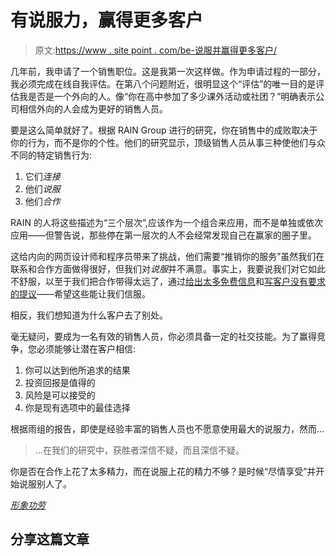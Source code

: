 # 有说服力，赢得更多客户

> 原文:[https://www . site point . com/be-说服并赢得更多客户/](https://www.sitepoint.com/be-convincing-and-win-more-clients/)

几年前，我申请了一个销售职位。这是我第一次这样做。作为申请过程的一部分，我必须完成在线自我评估。在第八个问题附近，很明显这个“评估”的唯一目的是评估我是否是一个外向的人。像“你在高中参加了多少课外活动或社团？”明确表示公司相信外向的人会成为更好的销售人员。

要是这么简单就好了。根据 RAIN Group 进行的研究，你在销售中的成败取决于你的行为，而不是你的个性。他们的研究显示，顶级销售人员从事三种使他们与众不同的特定销售行为:

1.  它们*连接*
2.  他们*说服*
3.  他们*合作*

RAIN 的人将这些描述为“三个层次”,应该作为一个组合来应用，而不是单独或依次应用——但警告说，那些停在第一层次的人不会经常发现自己在赢家的圈子里。

这给内向的网页设计师和程序员带来了挑战，他们需要“推销你的服务”虽然我们在联系和合作方面做得很好，但我们对*说服*并不满意。事实上，我要说我们对它如此不舒服，以至于我们把合作带得太远了，通过[给出太多免费信息](https://www.sitepoint.com/stop-giving-away-so-much-free-information/ "Stop Giving Away So Much Free Information!")和[写客户没有要求的提议](https://www.sitepoint.com/proposals-are-for-wimps/ "Proposals are for Wimps")——希望这些能让我们信服。

相反，我们想知道为什么客户去了别处。

毫无疑问，要成为一名有效的销售人员，你必须具备一定的社交技能。为了赢得竞争，您必须能够让潜在客户相信:

1.  你可以达到他所追求的结果
2.  投资回报是值得的
3.  风险是可以接受的
4.  你是现有选项中的最佳选择

根据雨组的报告，即使是经验丰富的销售人员也不愿意使用最大的说服力，然而…

> …在我们的研究中，获胜者深信不疑，而且深信不疑。

你是否在合作上花了太多精力，而在说服上花的精力不够？是时候“尽情享受”并开始说服别人了。

*[形象功劳](http://www.sxc.hu/profile/marczini)*

## 分享这篇文章